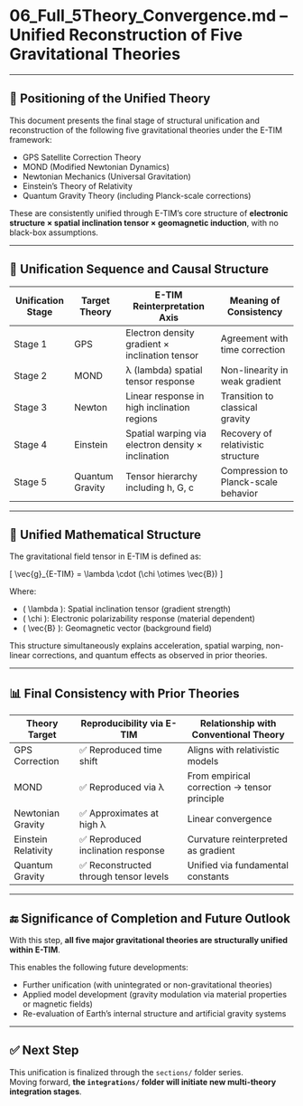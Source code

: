 # 06_Full_5Theory_Convergence.md – Unified Reconstruction of Five Gravitational Theories

---

## 🔷 Positioning of the Unified Theory

This document presents the final stage of structural unification and reconstruction of the following five gravitational theories under the E-TIM framework:

- GPS Satellite Correction Theory  
- MOND (Modified Newtonian Dynamics)  
- Newtonian Mechanics (Universal Gravitation)  
- Einstein’s Theory of Relativity  
- Quantum Gravity Theory (including Planck-scale corrections)

These are consistently unified through E-TIM’s core structure of **electronic structure × spatial inclination tensor × geomagnetic induction**, with no black-box assumptions.

---

## 🔹 Unification Sequence and Causal Structure

| Unification Stage | Target Theory       | E-TIM Reinterpretation Axis                  | Meaning of Consistency        |
|-------------------|---------------------|----------------------------------------------|-------------------------------|
| Stage 1           | GPS                 | Electron density gradient × inclination tensor | Agreement with time correction |
| Stage 2           | MOND                | λ (lambda) spatial tensor response            | Non-linearity in weak gradient |
| Stage 3           | Newton              | Linear response in high inclination regions   | Transition to classical gravity |
| Stage 4           | Einstein            | Spatial warping via electron density × inclination | Recovery of relativistic structure |
| Stage 5           | Quantum Gravity     | Tensor hierarchy including h, G, c            | Compression to Planck-scale behavior |

---

## 🧪 Unified Mathematical Structure

The gravitational field tensor in E-TIM is defined as:

\[
\vec{g}_{E-TIM} = \lambda \cdot (\chi \otimes \vec{B})
\]

Where:

- \( \lambda \): Spatial inclination tensor (gradient strength)  
- \( \chi \): Electronic polarizability response (material dependent)  
- \( \vec{B} \): Geomagnetic vector (background field)

This structure simultaneously explains acceleration, spatial warping, non-linear corrections, and quantum effects as observed in prior theories.

---

## 📊 Final Consistency with Prior Theories

| Theory Target     | Reproducibility via E-TIM | Relationship with Conventional Theory        |
|------------------|----------------------------|---------------------------------------------|
| GPS Correction    | ✅ Reproduced time shift    | Aligns with relativistic models              |
| MOND              | ✅ Reproduced via λ         | From empirical correction → tensor principle |
| Newtonian Gravity | ✅ Approximates at high λ   | Linear convergence                           |
| Einstein Relativity | ✅ Reproduced inclination response | Curvature reinterpreted as gradient        |
| Quantum Gravity   | ✅ Reconstructed through tensor levels | Unified via fundamental constants       |

---

## 🔚 Significance of Completion and Future Outlook

With this step, **all five major gravitational theories are structurally unified within E-TIM**.

This enables the following future developments:

- Further unification (with unintegrated or non-gravitational theories)  
- Applied model development (gravity modulation via material properties or magnetic fields)  
- Re-evaluation of Earth’s internal structure and artificial gravity systems

---

## ✅ Next Step

This unification is finalized through the `sections/` folder series.  
Moving forward, **the `integrations/` folder will initiate new multi-theory integration stages**.

